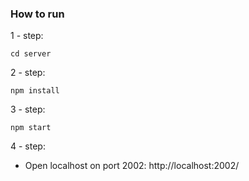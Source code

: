 ### How to run

1 - step:

```
cd server
```

2 - step:

```
npm install
```

3 - step:

```
npm start
```

4 - step:

- Open localhost on port 2002:   http://localhost:2002/


